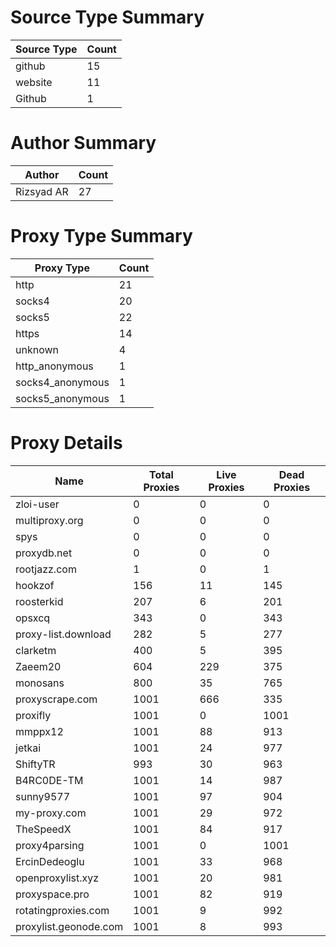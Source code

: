 # Source Type Summary

| Source Type | Count |
|-------------|-------|
| github | 15 |
| website | 11 |
| Github | 1 |


# Author Summary

| Author | Count |
|--------|-------|
| Rizsyad AR | 27 |


# Proxy Type Summary

| Proxy Type | Count |
|------------|-------|
| http | 21 |
| socks4 | 20 |
| socks5 | 22 |
| https | 14 |
| unknown | 4 |
| http_anonymous | 1 |
| socks4_anonymous | 1 |
| socks5_anonymous | 1 |


# Proxy Details

| Name | Total Proxies | Live Proxies | Dead Proxies |
|------|---------------|--------------|---------------|
| zloi-user | 0 | 0 | 0 |
| multiproxy.org | 0 | 0 | 0 |
| spys | 0 | 0 | 0 |
| proxydb.net | 0 | 0 | 0 |
| rootjazz.com | 1 | 0 | 1 |
| hookzof | 156 | 11 | 145 |
| roosterkid | 207 | 6 | 201 |
| opsxcq | 343 | 0 | 343 |
| proxy-list.download | 282 | 5 | 277 |
| clarketm | 400 | 5 | 395 |
| Zaeem20 | 604 | 229 | 375 |
| monosans | 800 | 35 | 765 |
| proxyscrape.com | 1001 | 666 | 335 |
| proxifly | 1001 | 0 | 1001 |
| mmppx12 | 1001 | 88 | 913 |
| jetkai | 1001 | 24 | 977 |
| ShiftyTR | 993 | 30 | 963 |
| B4RC0DE-TM | 1001 | 14 | 987 |
| sunny9577 | 1001 | 97 | 904 |
| my-proxy.com | 1001 | 29 | 972 |
| TheSpeedX | 1001 | 84 | 917 |
| proxy4parsing | 1001 | 0 | 1001 |
| ErcinDedeoglu | 1001 | 33 | 968 |
| openproxylist.xyz | 1001 | 20 | 981 |
| proxyspace.pro | 1001 | 82 | 919 |
| rotatingproxies.com | 1001 | 9 | 992 |
| proxylist.geonode.com | 1001 | 8 | 993 |
